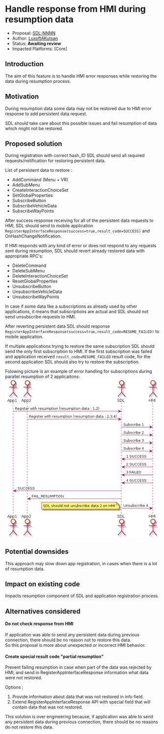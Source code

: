 # Handle response from HMI during resumption data

* Proposal: [SDL-NNNN](nnn-resumption-data-error-handling.md)
* Author: [LuxoftAKutsan](https://github.com/LuxoftAKutsan)
* Status: **Awaiting review**
* Impacted Platforms: [Core]

## Introduction
The aim of this feature is to handle HMI error responses while restoring the data during resumption process.

## Motivation

During resumption data some data may not be restored due to HMI error response to add persistent data request.

SDL should take care about this possible issues and fail resumption of data which might not be restored. 

## Proposed solution

During registration with correct hash_ID SDL should send all required requests/notification for restoring persistent data.

List of persistent data to restore : 

 - AddCommand (Menu + VR)
 - AddSubMenu
 - CreateInteractionChoiceSet
 - SetGlobalProperties
 - SubscribeButton
 - SubscribeVehicleData
 - SubscribeWayPoints

After success response receiving for all of the persistent data requests to HMI, SDL should send to mobile application `RegisterAppInterfaceResponse(success=true,result_code=SUCCESS)` 
and OnHashChangeNotification.

If HMI responds with any kind of error or does not respond to any requests sent during resumption, SDL should revert already restored data with appropriate RPC's:
 - DeleteCommand
 - DeleteSubMenu
 - DeleteInteractionChoiceSet
 - ResetGlobalProperties
 - UnsubscribeButton
 - UnsubscribeVehicleData
 - UnsubscribeWayPoints

In case if some data like a subscriptions as already used by other applications, it means that subscriptions are actual and  SDL should not send unsubscribe requests to HMI. 


After reverting persistent data SDL should response `RegisterAppInterfaceResponse(success=true,result_code=RESUME_FAILED)` to mobile application.

If multiple applications trying to restore the same subscription SDL should send the only first subscription to HMI. 
If the first subscription was failed and application received `result_code=RESUME_FAILED` result code, for the second application SDL should also try to restore the subscription.

Folowing picture is an example of error handling for subscriptions during parallel resumption of 2 applicaitons: 
![Error handling for 2 applicaitons](../assets/proposals/nnnn-resumption-data-error-handling/multiple_app_error_handling.png "Multiple apps error handling")

## Potential downsides
This approach may slow down app registration, in cases when there is a lot of resumption data. 

## Impact on existing code

Impacts resumption component of SDL and application registration process.

## Alternatives considered


#### Do not check response from HMI
If application was able to send any persistent data during previous connection, there should be no reason not to restore this data.  
So this proposal is more about unexpected or incorrect HMI behavior. 


#### Create special result code "partial resumption"

Prevent failing resumption in case when part of the data was rejected by HMI, and send in RegisterAppInterfaceResponse information what data were not restored. 

Options :
 1. Provide information about data that was not restored in info field.
 2. Extend RegisterAppInterfaceResponse API with special field that will contain data that was not restored.

This solution is over engineering because, if application was able to send any persistent data during previous connection, there should be no reasons do not restore this data.
